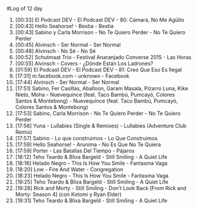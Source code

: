 #Log of 12 day

1. [00:33] El Podcast DEV - El Podcast DEV - 80: Cámara, No Me Agüito
1. [00:43] Hello Seahorse! - Bestia - Bestia
1. [00:43] Sabino y Carla Morrison - No Te Quiero Perder - No Te Quiero Perder
1. [00:45] Alvinsch - Ser Normal - Ser Normal
1. [00:48] Alvinsch - No Sé - No Sé
1. [00:52] Schutmaat Trio - Festival Anaranjado Converse 2015 - Las Horas
1. [00:55] Alvinsch - Covers - ¿Dónde Están Los Ladrones?
1. [01:59] El Podcast DEV - El Podcast DEV - 81: Creo Que Eso Es Ilegal
1. [17:31] m.facebook.com - unknown - Facebook
1. [17:44] Alvinsch - Ser Normal - Ser Normal
1. [17:51] Sabino, Fer Casillas, Aballoon, Garam Masala, Pizarro Luna, Kike Nieto, Moha - Nuevequince (feat. Taco Bambú, Pumcayó, Colores Santos & Montebong) - Nuevequince (feat. Taco Bambú, Pumcayó, Colores Santos & Montebong)
1. [17:53] Sabino, Carla Morrison - No Te Quiero Perder - No Te Quiero Perder
1. [17:56] Yuna - Lullabies (Single & Remixes) - Lullabies (Adventure Club Remix)
1. [17:57] Sabino - Lo que construimos - Lo Que Construimos
1. [17:59] Hello Seahorse! - Arunima - No Es Que No Te Quiera
1. [17:59] Porter - Las Batallas Del Tiempo - Pájaros
1. [18:12] Teho Teardo & Blixa Bargeld - Still Smiling - A Quiet Life
1. [18:16] Helado Negro - This Is How You Smile - Fantasma Vaga
1. [18:20] Low - Fire And Water - Congregation
1. [18:23] Helado Negro - This Is How You Smile - Fantasma Vaga
1. [19:25] Teho Teardo & Blixa Bargeld - Still Smiling - A Quiet Life
1. [19:28] Rick and Morty - Still Smiling - Don't Look Back [From Rick and Morty: Season 4] (con Kotomi y Ryan Elder)
1. [19:31] Teho Teardo & Blixa Bargeld - Still Smiling - A Quiet Life
